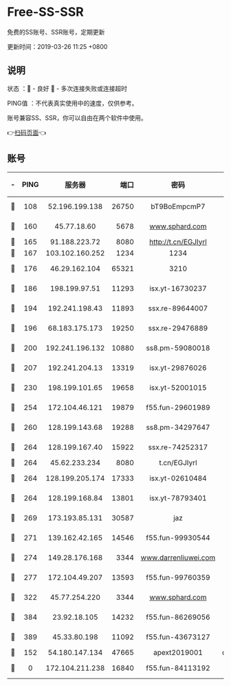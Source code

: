 # Free-SS-SSR

免费的SS账号、SSR账号，定期更新

更新时间：2019-03-26 11:25 +0800

## 说明

状态     ：🙂 - 良好 🙁 - 多次连接失败或连接超时

PING值   ：不代表真实使用中的速度，仅供参考。

账号兼容SS、SSR，你可以自由在两个软件中使用。

👉[扫码页面](https://liesauer.github.io/Free-SS-SSR/)👈

## 账号

|-|PING|服务器|端口|密码|加密方式|区域|
|:----:|:----:|:-----:|-----:|:----:|:----:|:----:|
|🙂|108|52.196.199.138|26750|bT9BoEmpcmP7|aes-256-cfb|JP|
|🙂|160|45.77.18.60|5678|www.sphard.com|aes-256-cfb|JP|
|🙂|165|91.188.223.72|8080|http://t.cn/EGJIyrl|rc4-md5|RU|
|🙂|167|103.102.160.252|1234|1234|rc4-md5|JP|
|🙂|176|46.29.162.104|65321|3210|aes-256-ctr|RU|
|🙂|186|198.199.97.51|11293|isx.yt-16730237|aes-256-cfb|US|
|🙂|194|192.241.198.43|11893|ssx.re-89644007|aes-256-cfb|US|
|🙂|196|68.183.175.173|19250|ssx.re-29476889|aes-256-cfb|US|
|🙂|200|192.241.196.132|10880|ss8.pm-59080018|aes-256-cfb|US|
|🙂|207|192.241.204.13|13319|isx.yt-29876026|aes-256-cfb|US|
|🙂|230|198.199.101.65|19658|isx.yt-52001015|aes-256-cfb|US|
|🙂|254|172.104.46.121|19879|f55.fun-29601989|aes-256-cfb|SG|
|🙂|260|128.199.143.68|19288|ss8.pm-34297647|aes-256-cfb|SG|
|🙂|264|128.199.167.40|15922|ssx.re-74252317|aes-256-cfb|SG|
|🙂|264|45.62.233.234|8080|t.cn/EGJIyrl|rc4-md5|CA|
|🙂|264|128.199.205.174|17333|isx.yt-02610484|aes-256-cfb|SG|
|🙂|264|128.199.168.84|13801|isx.yt-78793401|aes-256-cfb|SG|
|🙂|269|173.193.85.131|30587|jaz|aes-256-cfb|US|
|🙂|271|139.162.42.165|14546|f55.fun-99930544|aes-256-cfb|SG|
|🙂|274|149.28.176.168|3344|www.darrenliuwei.com|aes-256-cfb|AU|
|🙂|277|172.104.49.207|13593|f55.fun-99760359|aes-256-cfb|SG|
|🙂|322|45.77.254.220|3344|www.sphard.com|aes-256-cfb|SG|
|🙂|384|23.92.18.105|14232|f55.fun-86269056|aes-256-cfb|US|
|🙂|389|45.33.80.198|11092|f55.fun-43673127|aes-256-cfb|US|
|🙁|152|54.180.147.134|47665|apext2019001|chacha20|KR|
|🙁|0|172.104.211.238|16840|f55.fun-84113192|aes-256-cfb|US|
